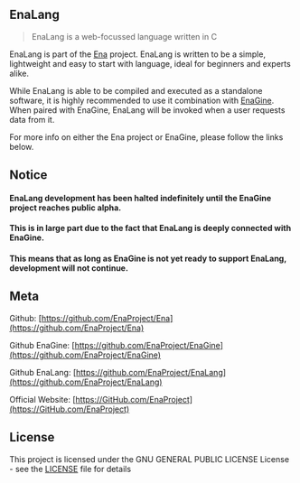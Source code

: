 ## EnaLang
>EnaLang is a web-focussed language written in C

EnaLang is part of the [Ena](https://github.com/EnaProject/Ena) project.
EnaLang is written to be a simple, lightweight and easy to start with language, ideal for beginners and experts alike.

While EnaLang is able to be compiled and executed as a standalone software, it is highly recommended to use it combination with [EnaGine](https://github.com/EnaProject/EnaGine).
When paired with EnaGine, EnaLang will be invoked when a user requests data from it.

For more info on either the Ena project or EnaGine, please follow the links below.

## Notice

#### EnaLang development has been halted indefinitely until the EnaGine project reaches public alpha.
#### This is in large part due to the fact that EnaLang is deeply connected with EnaGine.
#### This means that as long as EnaGine is not yet ready to support EnaLang, development will not continue.

## Meta 


Github: [https://github.com/EnaProject/Ena](https://github.com/EnaProject/Ena)

Github EnaGine: [https://github.com/EnaProject/EnaGine](https://github.com/EnaProject/EnaGine)

Github EnaLang: [https://github.com/EnaProject/EnaLang](https://github.com/EnaProject/EnaLang)

Official Website: [https://GitHub.com/EnaProject](https://GitHub.com/EnaProject)

## License

This project is licensed under the GNU GENERAL PUBLIC LICENSE License - see the [LICENSE](LICENSE) file for details

